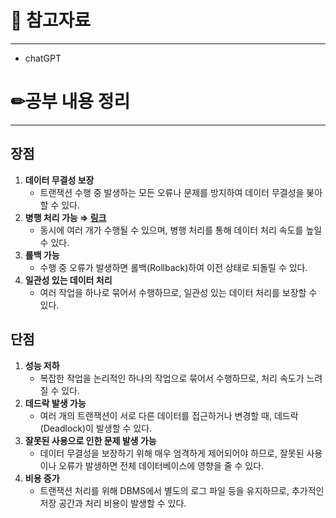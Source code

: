 # 🔗 참고자료

---

- chatGPT

# ✏공부 내용 정리

---

## 장점

1. **데이터 무결성 보장**
    - 트랜잭션 수행 중 발생하는 모든 오류나 문제를 방지하여 데이터 무결성을 봊아할 수 있다.
2. **병행 처리 가능 ⇒ [링크](https://rebro.kr/163)**
    - 동시에 여러 개가 수행될 수 있으며, 병행 처리를 통해 데이터 처리 속도를 높일 수 있다.
3. **롤백 가능**
    - 수행 중 오류가 발생하면 롤백(Rollback)하여 이전 상태로 되돌릴 수 있다.
4. **일관성 있는 데이터 처리**
    - 여러 작업을 하나로 묶어서 수행하므로, 일관성 있는 데이터 처리를 보장할 수 있다.

## 단점

1. **성능 저하**
    - 복잡한 작업을 논리적인 하나의 작업으로 묶어서 수행하므로, 처리 속도가 느려질 수 있다.
2. **데드락 발생 가능**
    - 여러 개의 트랜잭션이 서로 다른 데이터를 접근하거나 변경할 때, 데드락(Deadlock)이 발생할 수 있다.
3. **잘못된 사용으로 인한 문제 발생 가능**
    - 데이터 무결성을 보장하기 위해 매우 엄격하게 제어되어야 하므로, 잘못된 사용이나 오류가 발생하면 전체 데이터베이스에 영향을 줄 수 있다.
4. **비용 증가**
    - 트랜잭션 처리를 위해 DBMS에서 별도의 로그 파일 등을 유지하므로, 추가적인 저장 공간과 처리 비용이 발생할 수 있다.